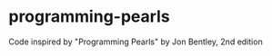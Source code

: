 programming-pearls
==================

Code inspired by "Programming Pearls" by Jon Bentley, 2nd edition
